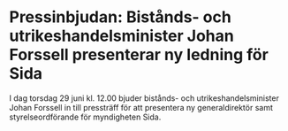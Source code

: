 # Pressinbjudan: Bistånds- och utrikeshandelsminister Johan Forssell presenterar ny ledning för Sida

I dag torsdag 29 juni kl. 12.00 bjuder bistånds- och utrikeshandelsminister Johan Forssell in till pressträff för att presentera ny generaldirektör samt styrelseordförande för myndigheten Sida.
